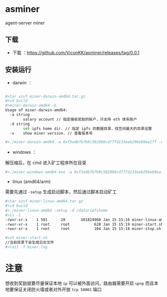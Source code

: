 # asminer
agent-server miner

## 下载

* 下载 ：https://github.com/ViconKK/asminer/releases/tag/0.0.1

## 安装运行

* darwin ：
```bash

#>tar xzvf miner-darwin-amd64.tar.gz
#>cd build
#>miner-darwin-amd64 -h
Usage of miner-darwin-amd64:
  -a string
    	salary account // 指定接收奖励的账户，只支持 eth 体系账户
  -d string
    	set ipfs home dir. // 指定 ipfs 的数据目录，找空间最大的目录设置
  -v	show miner version. // 查看版本号

#>./miner-darwin-amd64 -a 0xf3adb7b7b9c582098cd77fd133eeb296e69ea1ff -d /data/ipfshome
```

* windows ：

解压缩后，在 cmd 进入矿工程序所在目录

```bash
#>./miner-windows-amd64.exe -a 0xf3adb7b7b9c582098cd77fd133eeb296e69ea1ff -d d:/ipfshome
```

* linux (amd64/arm)

需要先通过 `-setup` 生成启动脚本，然后通过脚本启动矿工

```bash
#>tar xzvf miner-linux-amd64.tar.gz
#>cd build
#>./miner-linux-amd64 -setup -d /data/ipfshome
#>ls -l
-rwxr-xr-x    1 501      20       101824960 Jan 15 15:16 miner-linux-amd64
-rwxr-xr-x    1 root     root           620 Jan 15 15:19 miner-start.sh
-rwxr-xr-x    1 root     root           104 Jan 15 15:18 miner-stop.sh

#>sh miner-start.sh
//当前目录下会生成日志文件
#>tail -f miner.log
```

# 注意

想收到奖励就要尽量保证本地 `ip` 可以被外面访问，路由器需要开启 `upnp` 而且本地要保证关闭防火墙或者对外开放 `tcp 50001` 端口
